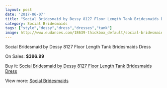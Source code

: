 ```yaml
---
layout: post
date: '2017-06-07'
title: "Social Bridesmaid by Dessy 8127 Floor Length Tank Bridesmaids Dress"
category: Social Bridesmaids
tags: ["style","dessy","dress","dresses","tank"]
image: http://www.eudances.com/18639-thickbox_default/social-bridesmaid-by-dessy-8127-floor-length-tank-bridesmaids-dress.jpg
---
```

Social Bridesmaid by Dessy 8127 Floor Length Tank Bridesmaids Dress

On Sales: **$396.99**
<a href="https://www.eudances.com/en/social-bridesmaids/5536-social-bridesmaid-by-dessy-8127-floor-length-tank-bridesmaids-dress.html"><amp-img layout="responsive" width="600" height="600" src="//www.eudances.com/18639-thickbox_default/social-bridesmaid-by-dessy-8127-floor-length-tank-bridesmaids-dress.jpg" alt="Social Bridesmaid by Dessy 8127 Floor Length Tank Bridesmaids Dress 0" /></a>
<a href="https://www.eudances.com/en/social-bridesmaids/5536-social-bridesmaid-by-dessy-8127-floor-length-tank-bridesmaids-dress.html"><amp-img layout="responsive" width="600" height="600" src="//www.eudances.com/18640-thickbox_default/social-bridesmaid-by-dessy-8127-floor-length-tank-bridesmaids-dress.jpg" alt="Social Bridesmaid by Dessy 8127 Floor Length Tank Bridesmaids Dress 1" /></a>

Buy it: [Social Bridesmaid by Dessy 8127 Floor Length Tank Bridesmaids Dress](https://www.eudances.com/en/social-bridesmaids/5536-social-bridesmaid-by-dessy-8127-floor-length-tank-bridesmaids-dress.html "Social Bridesmaid by Dessy 8127 Floor Length Tank Bridesmaids Dress")

View more: [Social Bridesmaids](https://www.eudances.com/en/66-Social-Bridesmaids "Social Bridesmaids")